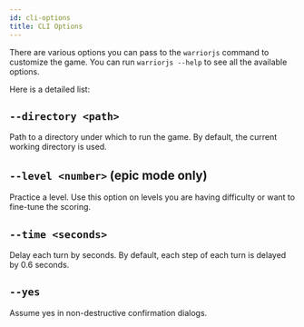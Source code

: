 ```yaml
---
id: cli-options
title: CLI Options
---
```


There are various options you can pass to the `warriorjs` command to customize
the game. You can run `warriorjs --help` to see all the available options.

Here is a detailed list:

## `--directory <path>`

Path to a directory under which to run the game. By default, the current working
directory is used.

## `--level <number>` (epic mode only)

Practice a level. Use this option on levels you are having difficulty or want to
fine-tune the scoring.

## `--time <seconds>`

Delay each turn by seconds. By default, each step of each turn is delayed by 0.6
seconds.

## `--yes`

Assume yes in non-destructive confirmation dialogs.

